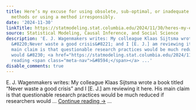 ```yaml
---
title: Here’s my excuse for using obsolete, sub-optimal, or inadequate statistical
  methods or using a method irresponsibly.
date: '2024-11-30'
linkTitle: https://statmodeling.stat.columbia.edu/2024/11/30/heres-my-excuse-for-using-obsolete-sub-optimal-or-inadequate-statistical-methods-or-using-a-method-irresponsibly/
source: Statistical Modeling, Causal Inference, and Social Science
description: 'E. J. Wagenmakers writes: My colleague Klaas Sijtsma wrote a book titled
  &#8220;Never waste a good crisis&#8221; and I [E. J.] am reviewing it here. His
  main claim is that questionable research practices would be much reduced if researchers
  would &#8230; <a href="https://statmodeling.stat.columbia.edu/2024/11/30/heres-my-excuse-for-using-obsolete-sub-optimal-or-inadequate-statistical-methods-or-using-a-method-irresponsibly/">Continue
  reading <span class="meta-nav">&#8594;</span></a> ...'
disable_comments: true
---
```

E. J. Wagenmakers writes: My colleague Klaas Sijtsma wrote a book titled &#8220;Never waste a good crisis&#8221; and I [E. J.] am reviewing it here. His main claim is that questionable research practices would be much reduced if researchers would &#8230; <a href="https://statmodeling.stat.columbia.edu/2024/11/30/heres-my-excuse-for-using-obsolete-sub-optimal-or-inadequate-statistical-methods-or-using-a-method-irresponsibly/">Continue reading <span class="meta-nav">&#8594;</span></a> ...